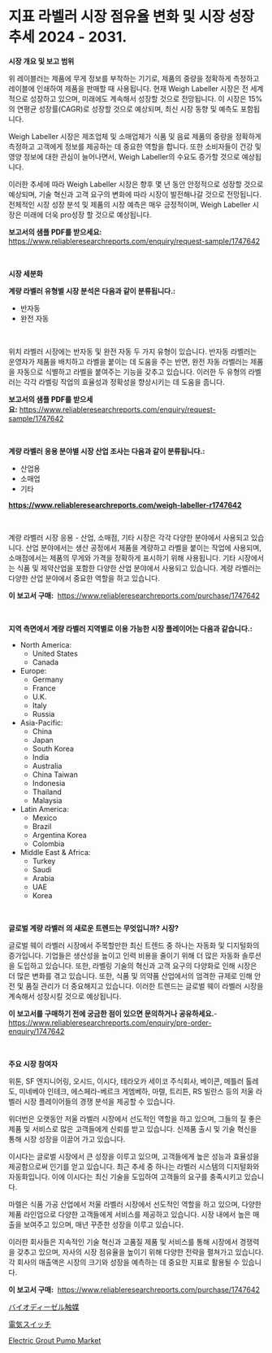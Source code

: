 <p><h1>지표 라벨러 시장 점유율 변화 및 시장 성장 추세 2024 - 2031.</h1></p><p><strong>시장 개요 및 보고 범위</strong></p>
<p><p>위 레이블러는 제품에 무게 정보를 부착하는 기기로, 제품의 중량을 정확하게 측정하고 레이블에 인쇄하여 제품을 판매할 때 사용됩니다. 현재 Weigh Labeller 시장은 전 세계적으로 성장하고 있으며, 미래에도 계속해서 성장할 것으로 전망됩니다. 이 시장은 15%의 연평균 성장률(CAGR)로 성장할 것으로 예상되며, 최신 시장 동향 및 예측도 포함됩니다.</p><p>Weigh Labeller 시장은 제조업체 및 소매업체가 식품 및 음료 제품의 중량을 정확하게 측정하고 고객에게 정보를 제공하는 데 중요한 역할을 합니다. 또한 소비자들이 건강 및 영양 정보에 대한 관심이 늘어나면서, Weigh Labeller의 수요도 증가할 것으로 예상됩니다.</p><p>이러한 추세에 따라 Weigh Labeller 시장은 향후 몇 년 동안 안정적으로 성장할 것으로 예상되며, 기술 혁신과 고객 요구의 변화에 따라 시장이 발전해나갈 것으로 전망됩니다.전체적인 시장 성장 분석 및 제품의 시장 예측은 매우 긍정적이며, Weigh Labeller 시장은 미래에 더욱 pro성장 할 것으로 예상됩니다.</p></p>
<p><strong>보고서의 샘플 PDF를 받으세요:</strong> <a href="https://www.reliableresearchreports.com/enquiry/request-sample/1747642">https://www.reliableresearchreports.com/enquiry/request-sample/1747642</a></p>
<p>&nbsp;</p>
<p><strong>시장 세분화</strong></p>
<p><strong>계량 라벨러 유형별 시장 분석은 다음과 같이 분류됩니다.:</strong></p>
<p><ul><li>반자동</li><li>완전 자동</li></ul></p>
<p>&nbsp;</p>
<p><p>위치 라벨러 시장에는 반자동 및 완전 자동 두 가지 유형이 있습니다. 반자동 라벨러는 운영자가 제품을 배치하고 라벨을 붙이는 데 도움을 주는 반면, 완전 자동 라벨러는 제품을 자동으로 식별하고 라벨을 붙여주는 기능을 갖추고 있습니다. 이러한 두 유형의 라벨러는 각각 라벨링 작업의 효율성과 정확성을 향상시키는 데 도움을 줍니다.</p></p>
<p><strong>보고서의 샘플 PDF를 받으세요:</strong>&nbsp;<a href="https://www.reliableresearchreports.com/enquiry/request-sample/1747642">https://www.reliableresearchreports.com/enquiry/request-sample/1747642</a></p>
<p>&nbsp;</p>
<p><strong> 계량 라벨러 응용 분야별 시장 산업 조사는 다음과 같이 분류됩니다.:</strong></p>
<p><ul><li>산업용</li><li>소매업</li><li>기타</li></ul></p>
<p><strong><a href="https://www.reliableresearchreports.com/weigh-labeller-r1747642">https://www.reliableresearchreports.com/weigh-labeller-r1747642</a></strong></p>
<p>&nbsp;</p>
<p><p>계량 라벨러 시장 응용 - 산업, 소매점, 기타 시장은 각각 다양한 분야에서 사용되고 있습니다. 산업 분야에서는 생산 공정에서 제품을 계량하고 라벨을 붙이는 작업에 사용되며, 소매점에서는 제품의 무게와 가격을 정확하게 표시하기 위해 사용됩니다. 기타 시장에서는 식품 및 제약산업을 포함한 다양한 산업 분야에서 사용되고 있습니다. 계량 라벨러는 다양한 산업 분야에서 중요한 역할을 하고 있습니다.</p></p>
<p><strong>이 보고서 구매:</strong>&nbsp; <a href="https://www.reliableresearchreports.com/purchase/1747642">https://www.reliableresearchreports.com/purchase/1747642</a></p>
<p>&nbsp;</p>
<p><strong>지역 측면에서 계량 라벨러 지역별로 이용 가능한 시장 플레이어는 다음과 같습니다.:</strong></p>
<p><ul>
    <li>
        North America:
        <ul>
            <li>United States</li>
            <li>Canada</li>
        </ul>
    </li>
    <li>
        Europe:
        <ul>
            <li>Germany</li>
            <li>France</li>
            <li>U.K.</li>
            <li>Italy</li>
            <li>Russia</li>
        </ul>
    </li>
    <li>
        Asia-Pacific:
        <ul>
            <li>China</li>
            <li>Japan</li>
            <li>South Korea</li>
            <li>India</li>
            <li>Australia</li>
            <li>China Taiwan</li>
            <li>Indonesia</li>
            <li>Thailand</li>
            <li>Malaysia</li>
        </ul>
    </li>
    <li>
        Latin America:
        <ul>
            <li>Mexico</li>
            <li>Brazil</li>
            <li>Argentina Korea</li>
            <li>Colombia</li>
        </ul>
    </li>
    <li>
        Middle East & Africa:
        <ul>
            <li>Turkey</li>
            <li>Saudi</li>
            <li>Arabia</li>
            <li>UAE</li>
            <li>Korea</li>
        </ul>
    </li>
    </ul></p>
<p>&nbsp;</p>
<p><strong>글로벌 계량 라벨러 의 새로운 트렌드는 무엇입니까? 시장?</strong></p>
<p><p>글로벌 웨이 라벨러 시장에서 주목할만한 최신 트렌드 중 하나는 자동화 및 디지털화의 증가입니다. 기업들은 생산성을 높이고 인력 비용을 줄이기 위해 더 많은 자동화 솔루션을 도입하고 있습니다. 또한, 라벨링 기술의 혁신과 고객 요구의 다양화로 인해 시장은 더 많은 변화를 겪고 있습니다. 또한, 식품 및 의약품 산업에서의 엄격한 규제로 인해 안전 및 품질 관리가 더 중요해지고 있습니다. 이러한 트렌드는 글로벌 웨이 라벨러 시장을 계속해서 성장시킬 것으로 예상됩니다.</p></p>
<p><strong>이 보고서를 구매하기 전에 궁금한 점이 있으면 문의하거나 공유하세요.</strong>- <a href="https://www.reliableresearchreports.com/enquiry/pre-order-enquiry/1747642">https://www.reliableresearchreports.com/enquiry/pre-order-enquiry/1747642</a></p>
<p>&nbsp;</p>
<p><strong>주요 시장 참여자</strong></p>
<p><p>위톤, SF 엔지니어링, 오시드, 이시다, 테라오카 세이코 주식회사, 베이콘, 메틀러 톨레도, 미네베아 인테크, 에스페라-베르크 게엠베하, 마렐, 트리튼, RS 빌란스 등의 저울 라벨러 시장 플레이어들의 경쟁 분석을 제공할 수 있습니다. </p><p>위더번은 오랫동안 저울 라벨러 시장에서 선도적인 역할을 하고 있으며, 그들의 질 좋은 제품 및 서비스로 많은 고객들에게 신뢰를 받고 있습니다. 신제품 출시 및 기술 혁신을 통해 시장 성장을 이끌어 가고 있습니다. </p><p>이시다는 글로벌 시장에서 큰 성장을 이루고 있으며, 고객들에게 높은 성능과 효율성을 제공함으로써 인기를 얻고 있습니다. 최근 추세 중 하나는 라벨러 시스템의 디지털화와 자동화입니다. 이에 이시다는 최신 기술을 도입하여 고객들의 요구를 충족시키고 있습니다. </p><p>마렐은 식품 가공 산업에서 저울 라벨러 시장에서 선도적인 역할을 하고 있으며, 다양한 제품 라인업으로 다양한 고객들에게 서비스를 제공하고 있습니다. 시장 내에서 높은 매출을 보여주고 있으며, 매년 꾸준한 성장을 이루고 있습니다. </p><p>이러한 회사들은 지속적인 기술 혁신과 고품질 제품 및 서비스를 통해 시장에서 경쟁력을 갖추고 있으며, 자사의 시장 점유율을 높이기 위해 다양한 전략을 펼쳐가고 있습니다. 각 회사의 매출액은 시장의 크기와 성장을 예측하는 데 중요한 지표로 활용될 수 있습니다.</p></p>
<p><strong>이 보고서 구매:</strong>&nbsp;&nbsp;<a href="https://www.reliableresearchreports.com/purchase/1747642">https://www.reliableresearchreports.com/purchase/1747642</a></p>
<p><p><a href="https://medium.com/@wesleyeilly8796202/%E3%83%90%E3%82%A4%E3%82%AA%E3%83%87%E3%82%A3%E3%83%BC%E3%82%BC%E3%83%AB%E8%A7%A6%E5%AA%92%E5%B8%82%E5%A0%B4-%E7%A8%AE%E9%A1%9E-%E5%BF%9C%E7%94%A8-%E5%9C%B0%E7%90%86%E3%81%AB%E3%82%88%E3%82%8B%E5%8C%85%E6%8B%AC%E7%9A%84%E3%81%AA%E8%A9%95%E4%BE%A1-0ac8f4174f6b">バイオディーゼル触媒</a></p><p><a href="https://medium.com/@nicolaseller56452023/%E9%9B%BB%E6%B0%97%E3%82%B9%E3%82%A4%E3%83%83%E3%83%81%E5%B8%82%E5%A0%B4%E8%A6%8F%E6%A8%A1%E3%81%AF-%E4%B8%96%E7%95%8C%E7%94%A3%E6%A5%AD%E3%81%AB%E3%81%8A%E3%81%91%E3%82%8B%E6%9C%80%E9%81%A9%E3%81%AA%E3%83%9E%E3%83%BC%E3%82%B1%E3%83%86%E3%82%A3%E3%83%B3%E3%82%B0%E3%83%81%E3%83%A3%E3%83%8D%E3%83%AB%E3%82%92%E6%98%8E%E3%82%89%E3%81%8B%E3%81%AB%E3%81%99%E3%82%8B-0d8d353a4ee0">電気スイッチ</a></p><p><a href="https://github.com/singletonthaxterkelliehr2df/Market-Research-Report-List-2/blob/main/electric-grout-pump-market.md">Electric Grout Pump Market</a></p></p>